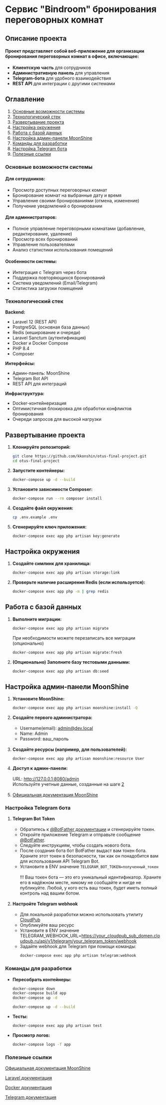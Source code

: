 # Сервис "Bindroom" бронирования переговорных комнат

## Описание проекта
#### Проект представляет собой веб-приложение для организации бронирования переговорных комнат в офисе, включающее:

- **Клиентскую часть** для сотрудников
- **Административную панель** для управления
- **Telegram-бота** для удобного взаимодействия
- **REST API** для интеграции с другими системами

## Оглавление
1. [Основные возможности системы](#основные-возможности-системы)
2. [Технологический стек](#технологический-стек)
3. [Развертывание проекта](#Развертывание-проекта)
4. [Настройка окружения](#настройка-окружения)
5. [Работа с базой данных](#работа-с-базой-данных)
6. [Настройка админ-панели MoonShine](#настройка-админ-панели-moonshine)
7. [Команды для разработки](#команды-для-разработки)
8. [Настройка Telegram бота](#настройка-telegram-бота)
9. [Полезные ссылки](#полезные-ссылки)

### Основные возможности системы

#### Для сотрудников:
- Просмотр доступных переговорных комнат
- Бронирование комнат на выбранные дату и время
- Управление своими бронированиями (отмена, изменение)
- Получение уведомлений о бронировании

#### Для администраторов:
- Полное управление переговорными комнатами (добавление, редактирование, удаление)
- Просмотр всех бронирований
- Управление пользователями
- Анализ статистики использования помещений

#### Особенности системы:
- Интеграция с Telegram через бота
- Поддержка повторяющихся бронирований
- Система уведомлений (Email/Telegram)
- Статистика загрузки помещений

### Технологический стек

**Backend:**
- Laravel 12 (REST API)
- PostgreSQL (основная база данных)
- Redis (кеширование и очереди)
- Laravel Sanctum (аутентификация)
- Docker и Docker Compose
- PHP 8.4
- Composer

**Интерфейсы:**
- Админ-панель: MoonShine
- Telegram Bot API
- REST API для интеграций

**Инфраструктура:**
- Docker-контейнеризация
- Оптимистичная блокировка для обработки конфликтов бронирования
- Очереди запросов для высокой нагрузки

## Развертывание проекта

1. **Клонируйте репозиторий:**
   ```bash
   git clone https://github.com/kkonshin/otus-final-project.git
   cd otus-final-project
2. **Запустите контейнеры:**
    ```bash
   docker-compose up -d --build
3. **Установите зависимости Composer:**
    ```bash
   docker-compose run --rm composer install
4. **Создайте файл окружения:**
    ```bash
   cp .env.example .env
5. **Сгенерируйте ключ приложения:**
    ```bash
    docker-compose exec app php artisan key:generate

## Настройка окружения

1. **Создайте симлинк для хранилища:**
    ```bash
    docker-compose exec app php artisan storage:link
2. **Проверьте наличие расширения Redis (если используется):**
    ```bash
    docker-compose exec app php -m | grep redis

## Работа с базой данных
1. **Выполните миграции:**
    ```bash
    docker-compose exec app php artisan migrate
   ```
   При необходимости можете перезаписать все миграции (опционально)
    ```bash
   docker-compose exec app php artisan migrate:fresh
2. **(Опционально) Заполните базу тестовыми данными:**
    ```bash
    docker-compose exec app php artisan db:seed

## Настройка админ-панели MoonShine

1. **Установите MoonShine:**
    ```bash
    docker-compose exec app php artisan moonshine:install -Q
2. **Создайте первого администратора:**
   <br><br>
   - Username(email): admin@dev.local
   - Name: Admin
   - Password: ваш_пароль
  <br><br>
3. **Создайте ресурсы (например, для пользователей):**
    ```bash
    docker-compose exec app php artisan moonshine:resource User
4. **Доступ к админ-панели:**
   <br><br>
    URL: http://127.0.0.1:8080/admin
   <br>
    Используйте учетные данные, созданные на шаге [2](#настройка-админ-панели-moonshine)
   <br><br>
5. [Официальная документация MoonShine](https://moonshine-laravel.com/ru/docs/3.x/index)

### Настройка Telegram бота

1. **Telegram Bot Token**
   <br><br>
   - Обратитесь к [@BotFather документации](https://core.telegram.org/bots#how-do-i-create-a-bot) и сгенерируйте токен.
   - Откройте приложение Telegram и отправьте сообщение [@BotFather](https://t.me/botfather).
   - Следуйте инструкциям, чтобы создать нового бота.
   - После создания бота бот BotFather выдаст вам токен бота. Храните этот токен в безопасности, так как он понадобится вам для использования API Telegram Bot.
   - Установите в ENV значение ``TELEGRAM_BOT_TOKEN=полученный_токен``
   <br><br>
   !!! Ваш токен бота — это его уникальный идентификатор. Храните его в надёжном месте, никому не сообщайте и нигде не публикуйте. Любой, у кого есть ваш токен, будет иметь полный контроль над вашим ботом.
   <br><br>
2. **Настройте Telegram webhook**
   <br><br>
    - Для локальной разработки можно использовать утилиту [CloudPub](https://cloudpub.ru/docs/)
    - Опубликуйте ваш ресурс
    - Установите в ENV значение TELEGRAM_WEBHOOK_URL=https://your_cloudpub_sub_domen.cloudpub.ru/api/v1/telegram/your_telegram_token/webhook
    - Задайте webhook для Telegram при помощи команды:
      <br> 
      ```bash
      docker-compose exec app php artisan telegram:webhook

### Команды для разработки
- **Пересобрать контейнеры:**
    ```bash
    docker-compose down
    docker-compose build app
    docker-compose up -d
    ```
    ```bash
    docker-compose up -d --build
    ```
- **Тесты:**
    ```bash
    docker-compose exec app php artisan test
- **Просмотр логов:**
    ```bash
    docker-compose logs -f app

### Полезные ссылки
[Официальная документация MoonShine](https://moonshine-laravel.com/ru/docs/3.x/index)

[Laravel документация](https://laravel.com/docs/12.x)

[Docker документация](https://docs.docker.com/)

[Telegram документация](https://core.telegram.org/bots#how-do-i-create-a-bot)
